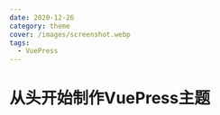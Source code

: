 ```yaml
---
date: 2020-12-26
category: theme
cover: /images/screenshot.webp
tags:
  - VuePress
---
```

# 从头开始制作VuePress主题